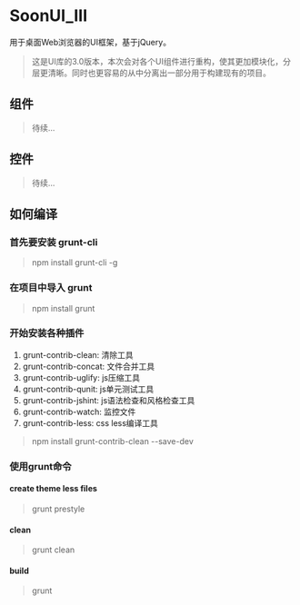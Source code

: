 # SoonUI_III
用于桌面Web浏览器的UI框架，基于jQuery。
> 这是UI库的3.0版本，本次会对各个UI组件进行重构，使其更加模块化，分层更清晰。同时也更容易的从中分离出一部分用于构建现有的项目。
## 组件
> 待续...
## 控件
> 待续...

## 如何编译

### 首先要安装 grunt-cli
> npm install grunt-cli -g

### 在项目中导入 grunt
> npm install grunt

### 开始安装各种插件

1. grunt-contrib-clean: 清除工具
2. grunt-contrib-concat: 文件合并工具
3. grunt-contrib-uglify: js压缩工具
4. grunt-contrib-qunit: js单元测试工具
5. grunt-contrib-jshint: js语法检查和风格检查工具
6. grunt-contrib-watch: 监控文件
7. grunt-contrib-less: css less编译工具

> npm install grunt-contrib-clean --save-dev

### 使用grunt命令

#### create theme less files
> grunt prestyle

#### clean
> grunt clean

#### build
> grunt

